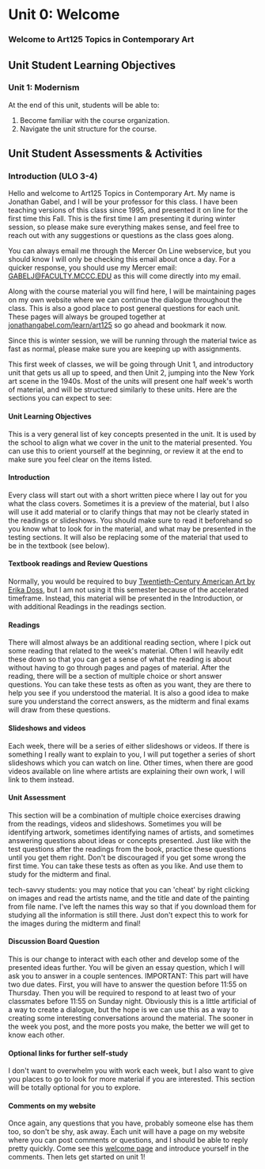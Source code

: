 # Unit 0:  Welcome

### Welcome to Art125 Topics in Contemporary Art

## Unit Student Learning Objectives

### Unit 1:  Modernism

At the end of this unit, students will be able to:

  1. Become familiar with the course organization.
  2. Navigate the unit structure for the course.

## Unit Student Assessments & Activities

### Introduction (ULO 3-4)

Hello and welcome to Art125 Topics in Contemporary Art.  My name is Jonathan Gabel, and I will be your professor for this class.  I have been teaching versions of this class since 1995, and presented it on line for the first time this Fall. This is the first time I am presenting it during winter session, so please make sure everything makes sense, and feel free to reach out with any suggestions or questions as the class goes along.

You can always email me through the Mercer On Line webservice, but you should know I will only be checking this email about once a day.  For a quicker response, you should use my Mercer email: GABELJ@FACULTY.MCCC.EDU as this will come directly into my email.

Along with the course material you will find here, I will be maintaining pages on my own website where we can continue the dialogue throughout the class. This is also a good place to post general questions for each unit. These pages will always be grouped together at [jonathangabel.com/learn/art125](http://jonathangabel.com/learn/art125) so go ahead and bookmark it now. 

Since this is winter session, we will be running through the material twice as fast as normal, please make sure you are keeping up with assignments.

This first week of classes, we will be going through Unit 1, and introductory unit that gets us all up to speed, and then Unit 2, jumping into the New York art scene in the 1940s.  Most of the units will present one half week's worth of material, and will be structured similarly to these units.  Here are the sections you can expect to see:

#### Unit Learning Objectives

This is a very general list of key concepts presented in the unit.  It is used by the school to align what we cover in the unit to the material presented.  You can use this to orient yourself at the beginning, or review it at the end to make sure you feel clear on the items listed.

#### Introduction

Every class will start out with a short written piece where I lay out for you what the class covers.  Sometimes it is a preview of the material, but I also will use it add material or to clarify things that may not be clearly stated in the readings or slideshows. You should make sure to read it beforehand so you know what to look for in the material, and what may be presented in the testing sections. It will also be replacing some of the material that used to be in the textbook (see below).

#### Textbook readings and Review Questions

Normally, you would be required to buy [Twentieth-Century American Art by Erika Doss](http://www.amazon.com/Twentieth-Century-American-Oxford-History-ebook/dp/B001KU81IM/ref=dp_kinw_strp_1), but I am not using it this semester because of the accelerated timeframe. Instead, this material will be presented in the Introduction, or with additional Readings in the readings section.

#### Readings

There will almost always be an additional reading section, where I pick out some reading that related to the week's material.  Often I will heavily edit these down so that you can get a sense of what the reading is about without having to go through pages and pages of material. After the reading, there will be a section of multiple choice or short answer questions. You can take these tests as often as you want, they are there to help you see if you understood the material.  It is also a good idea to make sure you understand the correct answers, as the midterm and final exams will draw from these questions.

#### Slideshows and videos

Each week, there will be a series of either slideshows or videos.  If there is something I really want to explain to you, I will put together a series of short slideshows which you can watch on line.  Other times, when there are good videos available on line where artists are explaining their own work, I will link to them instead.

#### Unit Assessment

This section will be a combination of multiple choice exercises drawing from the readings, videos and slideshows.  Sometimes you will be identifying artwork, sometimes identifying names of artists, and sometimes answering questions about ideas or concepts presented.  Just like with the test questions after the readings from the book, practice these questions until you get them right.  Don't be discouraged if you get some wrong the first time.  You can take these tests as often as you like.  And use them to study for the midterm and final.

tech-savvy students: you may notice that you can 'cheat' by right clicking on images and read the artists name, and the title and date of the painting from file name.  I've left the names this way so that if you download them for studying all the information is still there.  Just don't expect this to work for the images during the midterm and final!

#### Discussion Board Question

This is our change to interact with each other and develop some of the presented ideas further.  You will be given an essay question, which I will ask you to answer in a couple sentences. IMPORTANT: This part will have two due dates.  First, you will have to answer the question before 11:55 on Thursday.  Then you will be required to respond to at least two of your classmates before 11:55 on Sunday night.  Obviously this is a little artificial of a way to create a dialogue, but the hope is we can use this as a way to creating some interesting conversations around the material.  The sooner in the week you post, and the more posts you make, the better we will get to know each other.


#### Optional links for further self-study

I don't want to overwhelm you with work each week, but I also want to give you places to go to look for more material if you are interested.  This section will be totally optional for you to explore.

#### Comments on my website

Once again, any questions that you have, probably someone else has them too, so don't be shy, ask away.  Each unit will have a page on my website where you can post comments or questions, and I should be able to reply pretty quickly.  Come see this [welcome page](http://jonathangabel.com/learn/art125/welcome) and introduce yourself in the comments. Then lets get started on unit 1!